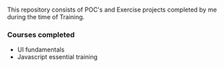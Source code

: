 #

This repository consists of POC's and Exercise projects completed by me during the time of Training.



### Courses completed 
- UI fundamentals
- Javascript essential training


